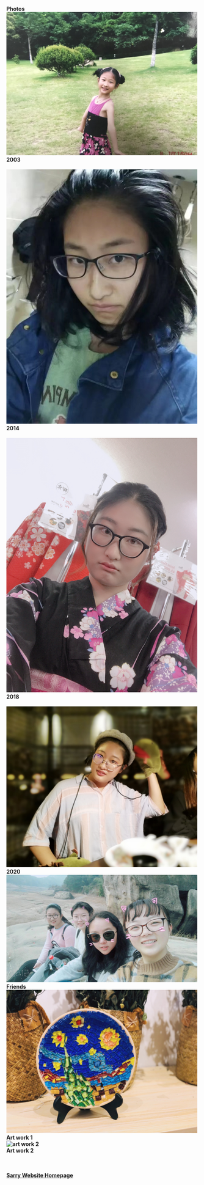 <strong>Photos<strong>
<br>
<img alt="Personal Photo" src="https://github.com/dongzhSarry/Sarry/blob/gh-pages/files/2003.jpg?raw=true" width="500">
<br>2003
<br>
<br><img alt="Personal Photo" src="https://github.com/dongzhSarry/Sarry/blob/gh-pages/files/2014.jpg?raw=true" width="500">
<br>2014
<br>
<br><img alt="Personal Photo" src="https://github.com/dongzhSarry/Sarry/blob/gh-pages/files/2018.jpg?raw=true" width="500">
<br>2018
<br>
<br><img alt="Personal Photo" src="https://github.com/dongzhSarry/Sarry/blob/gh-pages/files/2020.jpg?raw=true" width="500">
<br>2020
<br><img alt="friends" src="https://github.com/dongzhSarry/Sarry/blob/gh-pages/files/friends.jpg?raw=true" width="500">
<br>Friends
<br><img alt="art work 1" src="https://github.com/dongzhSarry/Sarry/blob/gh-pages/files/art%20work%201.jpg?raw=true" width="500">
<br>Art work 1
<br><img alt="art work 2" src="https://github.com/dongzhSarry/Sarry/blob/gh-pages/files/art%20work%202.jpg?raw=true" width="500">
<br>Art work 2
  
  <br> <br>
[Sarry Website Homepage](https:///dongzhsarry.github.io/Sarry/index)
